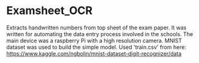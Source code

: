 # Examsheet_OCR
Extracts handwritten numbers from top sheet of the exam paper. It was written for automating the data entry process involved in the schools. The main device was a raspberry Pi with a high resolution camera. MNIST dataset was used to build the simple model.
Used 'train.csv' from here: https://www.kaggle.com/ngbolin/mnist-dataset-digit-recognizer/data
